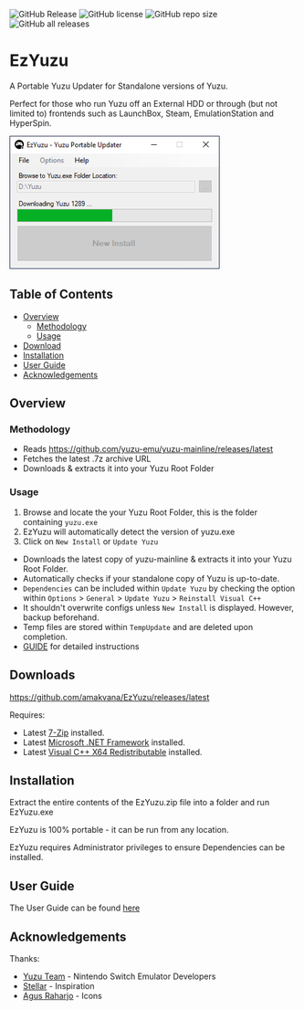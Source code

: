 ![GitHub Release](https://img.shields.io/github/v/release/EvilToasterDBU/EzYuzuEarlyAccess?style=for-the-badge&logo=appveyor)
![GitHub license](https://img.shields.io/github/license/EvilToasterDBU/EzYuzuEarlyAccess?style=for-the-badge&logo=appveyor)
![GitHub repo size](https://img.shields.io/github/repo-size/EvilToasterDBU/EzYuzuEarlyAccess?style=for-the-badge&logo=appveyor)
![GitHub all releases](https://img.shields.io/github/downloads/EvilToasterDBU/EzYuzuEarlyAccess/total?style=for-the-badge&logo=appveyor)

# EzYuzu

A Portable Yuzu Updater for Standalone versions of Yuzu.

Perfect for those who run Yuzu off an External HDD or through (but not limited to) frontends such as LaunchBox, Steam, EmulationStation and HyperSpin.

![EzYuzu v1.4.0.0](images/ezyuzu_1400.png)

## Table of Contents

- [Overview](#overview)
  - [Methodology](#methodology)
  - [Usage](#usage)
- [Download](#downloads)
- [Installation](#installation)
- [User Guide](#user-guide)
- [Acknowledgements](#acknowledgements)

## Overview

### Methodology

- Reads https://github.com/yuzu-emu/yuzu-mainline/releases/latest
- Fetches the latest .7z archive URL
- Downloads & extracts it into your Yuzu Root Folder

### Usage

1. Browse and locate the your Yuzu Root Folder, this is the folder containing `yuzu.exe`
2. EzYuzu will automatically detect the version of yuzu.exe
3. Click on `New Install` or `Update Yuzu`

- Downloads the latest copy of yuzu-mainline & extracts it into your Yuzu Root Folder.
- Automatically checks if your standalone copy of Yuzu is up-to-date.
- `Dependencies` can be included within `Update Yuzu` by checking the option within `Options` > `General` > `Update Yuzu` > `Reinstall Visual C++`
- It shouldn't overwrite configs unless `New Install` is displayed. However, backup beforehand.
- Temp files are stored within `TempUpdate` and are deleted upon completion.
- [GUIDE](https://github.com/EvilToasterDBU/EzYuzuEarlyAccess/blob/master/GUIDE.md) for detailed instructions

## Downloads

https://github.com/amakvana/EzYuzu/releases/latest

Requires:
- Latest [7-Zip](https://www.7-zip.org/a/7z2201-x64.msi) installed.
- Latest [Microsoft .NET Framework](https://go.microsoft.com/fwlink/?linkid=2088631) installed.
- Latest [Visual C++ X64 Redistributable](https://aka.ms/vs/16/release/vc_redist.x64.exe) installed.

## Installation

Extract the entire contents of the EzYuzu.zip file into a folder and run EzYuzu.exe

EzYuzu is 100% portable - it can be run from any location.

EzYuzu requires Administrator privileges to ensure Dependencies can be installed.

## User Guide

The User Guide can be found [here](https://github.com/amakvana/EzYuzu/blob/master/GUIDE.md)

## Acknowledgements

Thanks:

- [Yuzu Team](https://yuzu-emu.org/) - Nintendo Switch Emulator Developers
- [Stellar](https://github.com/StellarUpdater/Stellar) - Inspiration
- [Agus Raharjo](https://www.iconfinder.com/agusraharj) - Icons
